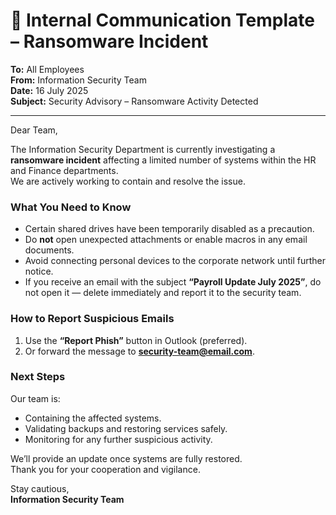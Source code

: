 # 📨 Internal Communication Template – Ransomware Incident

**To:** All Employees  
**From:** Information Security Team  
**Date:** 16 July 2025  
**Subject:** Security Advisory – Ransomware Activity Detected

---

Dear Team,

The Information Security Department is currently investigating a **ransomware incident** affecting a limited number of systems within the HR and Finance departments.  
We are actively working to contain and resolve the issue.

### What You Need to Know
- Certain shared drives have been temporarily disabled as a precaution.  
- Do **not** open unexpected attachments or enable macros in any email documents.  
- Avoid connecting personal devices to the corporate network until further notice.  
- If you receive an email with the subject **“Payroll Update July 2025”**, do not open it — delete immediately and report it to the security team.  

### How to Report Suspicious Emails
1. Use the **“Report Phish”** button in Outlook (preferred).  
2. Or forward the message to **security-team@email.com**.  

### Next Steps
Our team is:
- Containing the affected systems.  
- Validating backups and restoring services safely.  
- Monitoring for any further suspicious activity.

We’ll provide an update once systems are fully restored.  
Thank you for your cooperation and vigilance.

Stay cautious,  
**Information Security Team**
